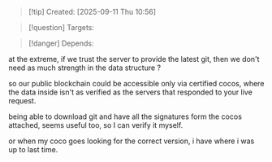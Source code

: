 
>[!tip] Created: [2025-09-11 Thu 10:56]

>[!question] Targets: 

>[!danger] Depends: 

at the extreme, if we trust the server to provide the latest git, then we don't need as much strength in the data structure ?

so our public blockchain could be accessible only via certified cocos, where the data inside isn't as verified as the servers that responded to your live request.

being able to download git and have all the signatures form the cocos attached, seems useful too, so I can verify it myself.

or when my coco goes looking for the correct version, i have where i was up to last time.